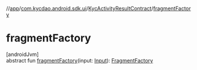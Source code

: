 //[app](../../../index.md)/[com.kycdao.android.sdk.ui](../index.md)/[KycActivityResultContract](index.md)/[fragmentFactory](fragment-factory.md)

# fragmentFactory

[androidJvm]\
abstract fun [fragmentFactory](fragment-factory.md)(input: [Input](index.md)): [FragmentFactory](../-fragment-factory/index.md)
